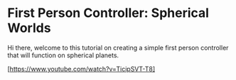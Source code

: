 # First Person Controller: Spherical Worlds
Hi there, welcome to this tutorial on creating a simple first person controller that will function on spherical planets.

[https://www.youtube.com/watch?v=TicipSVT-T8]